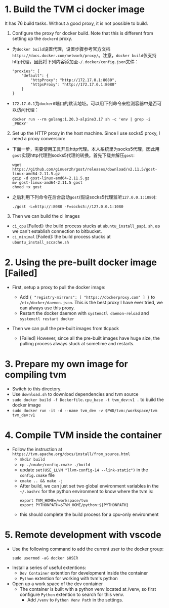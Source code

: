 # 1. Build the TVM ci docker image

It has 76 build tasks. Without a good proxy, it is not possible to build. 

1. Configure the proxy for docker build. Note that this is different from setting up the `dockerd` proxy.

- 为`docker build`设置代理，设置步骤参考官方文档`https://docs.docker.com/network/proxy/`。注意，`docker build`仅支持http代理，因此将下列内容添加至`~/.docker/config.json`文件：
    ```shell
    "proxies": {
        "default": {
            "httpProxy": "http://172.17.0.1:8080",
            "httpsProxy": "http://172.17.0.1:8080"
        }
    }
    ```
- `172.17.0.1`为`docker0`端口的默认地址。可以用下列命令来检测容器中是否可以访问代理：
    ```shell
    docker run --rm golang:1.20.3-alpine3.17 sh -c 'env | grep -i  _PROXY'
    ```

2. Set up the HTTP proxy in the host machine. Since I use socks5 proxy, I need a proxy conversion:

- 下面一步，需要使用工具开启http代理。本人系统里为socks5代理，因此用`gost`实现http代理到socks5代理的转换。首先下载并解压`gost`:
    ```shell
    wget https://github.com/ginuerzh/gost/releases/download/v2.11.5/gost-linux-amd64-2.11.5.gz
    gzip -d gost-linux-amd64-2.11.5.gz
    mv gost-linux-amd64-2.11.5 gost
    chmod +x gost
    ```

- 之后利用下列命令在后台启动`gost`(假设socks5代理监听`127.0.0.1:1080`):
    ```shell
    ./gost -L=http://:8080 -F=socks5://127.0.0.1:1080
    ```

3. Then we can build the ci images
- `ci_cpu` [Failed]: the build process stucks at `ubuntu_install_papi.sh`, as we can't establish connection to bitbucket.
- `ci_minimal` [Failed]:  the build process stucks at `ubuntu_install_sccache.sh`

# 2. Using the pre-built docker image [Failed]

- First, setup a proxy to pull the docker image:
  - Add `{ "registry-mirrors": [ "https://dockerproxy.com" ] }` to `/etc/docker/daemon.json`. This is the best proxy I have ever tried, we can always use this proxy.
  - Restart the docker daemon with `systemctl daemon-reload` and `systemctl restart docker`

- Then we can pull the pre-built images from tlcpack
  - [Failed] However, since all the pre-built images have huge size, the pulling process always stuck at sometime and restarts. 

# 3. Prepare my own image for compiling tvm

- Switch to this directory.
- Use `download.sh` to download dependencies and tvm source
- `sudo docker build -f Dockerfile.cpu_base -t tvm_dev:v1 .` to build the docker image
- `sudo docker run -it -d --name tvm_dev -v $PWD/tvm:/workspace/tvm tvm_dev:v1`

# 4. Compile TVM inside the container

- Follow the instruction at `https://tvm.apache.org/docs/install/from_source.html` 
  - `mkdir build`
  - `cp ./cmake/config.cmake ./build`
  - update `set(USE_LLVM "llvm-config-14 --link-static")` in the `config.cmake` file
  - `cmake .. && make -j` 
  - After build, we can just set two global environment variables in the `~/.bashrc` for the python environment to know where the tvm is:
    ```
    export TVM_HOME=/workspace/tvm
    export PYTHONPATH=$TVM_HOME/python:${PYTHONPATH}
    ```
  - this should complete the build process for a cpu-only environment

# 5. Remote development with vscode 

- Use the following command to add the current user to the docker group:
  ```
  sudo usermod -aG docker $USER
  ```
- Install a series of useful extentions:
  - `Dev Container` extention for development inside the container
  - `Python` extention for working with tvm's python
- Open up a work space of the dev container
  - The container is built with a python venv located at /venv, so first configure `Python` extention to search for this venv.
    - Add `/venv` to `Python Venv Path` in the settings. 

